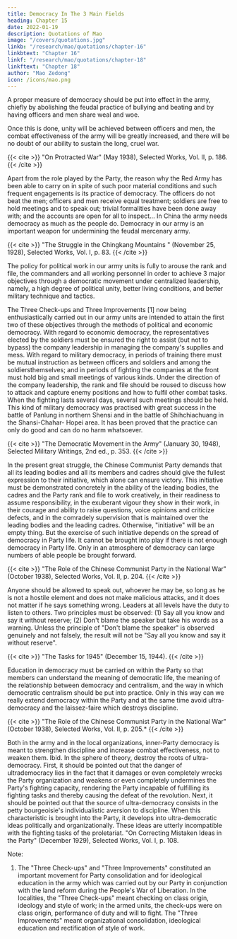 ```yaml
---
title: Democracy In The 3 Main Fields
heading: Chapter 15
date: 2022-01-19
description: Quotations of Mao
image: "/covers/quotations.jpg"
linkb: "/research/mao/quotations/chapter-16"
linkbtext: "Chapter 16"
linkf: "/research/mao/quotations/chapter-18"
linkftext: "Chapter 18"
author: "Mao Zedong"
icon: /icons/mao.png
---
```



A proper measure of democracy should be put into effect in the army, chiefly by abolishing the feudal practice of bullying and beating and by having officers and men share weal and woe. 

Once this is done, unity will be achieved between officers and men, the combat effectiveness of the army will be greatly increased, and there will be no doubt of our ability to sustain the long, cruel war.

{{< cite >}}
"On Protracted War" (May 1938), Selected Works, Vol. II, p. 186.
{{< /cite >}}


Apart from the role played by the Party, the reason why the Red Army has been able to carry on in spite of such poor material conditions and such frequent engagements is its practice of democracy. The officers do not beat the men; officers and men receive equal treatment; soldiers are free to hold meetings and to speak out; trivial formalities have been done away with; and
the accounts are open for all to inspect… In China the army needs democracy
as much as the people do. Democracy in our army is an important weapon for
undermining the feudal mercenary army.

{{< cite >}}
"The Struggle in the Chingkang Mountains " (November 25, 1928), Selected Works, Vol. I, p. 83.
{{< /cite >}}

The policy for political work in our army units is fully to arouse the rank and file, the commanders and all working personnel in order to achieve 3 major objectives through a democratic movement under centralized leadership, namely, a high degree of political unity, better living conditions, and better military technique and tactics. 

The Three Check-ups and Three Improvements [1] now being enthusiastically carried out in our army units are
intended to attain the first two of these objectives through the methods of
political and economic democracy.
With regard to economic democracy, the representatives elected by the
soldiers must be ensured the right to assist (but not to bypass) the company
leadership in managing the company's supplies and mess.
With regard to military democracy, in periods of training there must be
mutual instruction as between officers and soldiers and among the soldiersthemselves; and in periods of fighting the companies at the front must hold
big and small meetings of various kinds. Under the direction of the company
leadership, the rank and file should be roused to discuss how to attack and
capture enemy positions and how to fulfil other combat tasks. When the
fighting lasts several days, several such meetings should be held. This kind of
military democracy was practised with great success in the battle of Panlung
in northern Shensi and in the battle of Shihchiachuang in the Shansi-Chahar-
Hopei area. It has been proved that the practice can only do good and can do
no harm whatsoever.

{{< cite >}}
"The Democratic Movement in the Army" (January 30, 1948), Selected Military Writings, 2nd ed., p. 353.
{{< /cite >}}

In the present great struggle, the Chinese Communist Party demands that all its leading bodies and all its members and cadres should give the fullest expression to their initiative, which alone can ensure victory. This initiative must be demonstrated concretely in the ability of the leading bodies, the cadres and the Party rank and file to work creatively, in their readiness to
assume responsibility, in the exuberant vigour they show in their work, in
their courage and ability to raise questions, voice opinions and criticize
defects, and in the comradely supervision that is maintained over the leading
bodies and the leading cadres. Otherwise, "initiative" will be an empty thing.
But the exercise of such initiative depends on the spread of democracy in
Party life. It cannot be brought into play if there is not enough democracy in
Party life. Only in an atmosphere of democracy can large numbers of able
people be brought forward.

{{< cite >}}
"The Role of the Chinese Communist Party in the National War" (October 1938), Selected Works, Vol. II, p. 204.
{{< /cite >}}

Anyone should be allowed to speak out, whoever he may be, so long as he is
not a hostile element and does not make malicious attacks, and it does not
matter if he says something wrong. Leaders at all levels have the duty to
listen to others. Two principles must be observed: (1) Say all you know and
say it without reserve; (2) Don't blame the speaker but take his words as a
warning. Unless the principle of "Don't blame the speaker" is observed
genuinely and not falsely, the result will not be "Say all you know and say it
without reserve".

{{< cite >}}
"The Tasks for 1945" (December 15, 1944).
{{< /cite >}}


Education in democracy must be carried on within the Party so that members can understand the meaning of democratic life, the meaning of the relationship between democracy and centralism, and the way in which democratic centralism should be put into practice. Only in this way can we
really extend democracy within the Party and at the same time avoid ultra-democracy and the laissez-faire which destroys discipline.

{{< cite >}}
"The Role of the Chinese Communist Party in the National War" (October 1938), Selected Works, Vol. II, p. 205.*
{{< /cite >}}

Both in the army and in the local organizations, inner-Party democracy is
meant to strengthen discipline and increase combat effectiveness, not to
weaken them.
Ibid.
In the sphere of theory, destroy the roots of ultra-democracy. First, it should
be pointed out that the danger of ultrademocracy lies in the fact that it
damages or even completely wrecks the Party organization and weakens or
even completely undermines the Party's fighting capacity, rendering the Party
incapable of fulfilling its fighting tasks and thereby causing the defeat of the
revolution. Next, it should be pointed out that the source of ultra-democracy
consists in the petty bourgeoisie's individualistic aversion to discipline. When
this characteristic is brought into the Party, it develops into ultra-democratic
ideas politically and organizationally. These ideas are utterly incompatible
with the fighting tasks of the proletariat.
"On Correcting Mistaken Ideas in the Party" (December 1929), Selected Works, Vol. I,
p. 108.

Note:
1. The "Three Check-ups" and "Three Improvements" constituted an important
movement for Party consolidation and for ideological education in the army which
was carried out by our Party in conjunction with the land reform during the People's
War of Liberation. In the localities, the "Three Check-ups" meant checking on class
origin, ideology and style of work; in the armed units, the check-ups were on class
origin, performance of duty and will to fight. The "Three Improvements" meant
organizational consolidation, ideological education and rectification of style of work.
